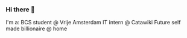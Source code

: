 ### Hi there 👋

I'm a:
  BCS student @ Vrije Amsterdam
  IT intern @ Catawiki
  Future self made billionaire @ home
